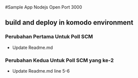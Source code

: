 #Sample App Nodejs Open Port 3000
## build and deploy in komodo environment
### Perubahan Pertama Untuk Poll SCM
- Update Readme.md
### Perubahan Kedua Untuk Poll SCM yang ke-2
- Update Readme.md line 5-6
